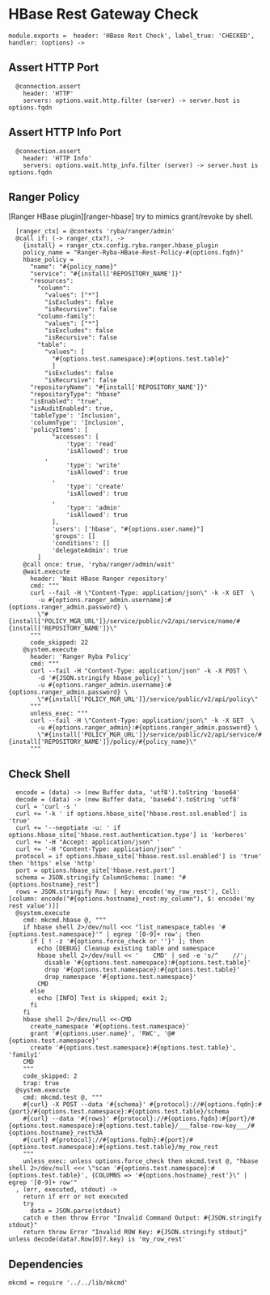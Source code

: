
# HBase Rest Gateway Check

    module.exports =  header: 'HBase Rest Check', label_true: 'CHECKED', handler: (options) ->

## Assert HTTP Port

      @connection.assert
        header: 'HTTP'
        servers: options.wait.http.filter (server) -> server.host is options.fqdn

## Assert HTTP Info Port

      @connection.assert
        header: 'HTTP Info'
        servers: options.wait.http_info.filter (server) -> server.host is options.fqdn

## Ranger Policy

[Ranger HBase plugin][ranger-hbase] try to mimics grant/revoke by shell.

      [ranger_ctx] = @contexts 'ryba/ranger/admin'
      @call if: (-> ranger_ctx?), ->
        {install} = ranger_ctx.config.ryba.ranger.hbase_plugin
        policy_name = "Ranger-Ryba-HBase-Rest-Policy-#{options.fqdn}"
        hbase_policy =
          "name": "#{policy_name}"
          "service": "#{install['REPOSITORY_NAME']}"
          "resources":
            "column":
              "values": ["*"]
              "isExcludes": false
              "isRecursive": false
            "column-family":
              "values": ["*"]
              "isExcludes": false
              "isRecursive": false
            "table":
              "values": [
                "#{options.test.namespace}:#{options.test.table}"
                ]
              "isExcludes": false
              "isRecursive": false
          "repositoryName": "#{install['REPOSITORY_NAME']}"
          "repositoryType": "hbase"
          "isEnabled": "true",
          "isAuditEnabled": true,
          'tableType': 'Inclusion',
          'columnType': 'Inclusion',
          'policyItems': [
          		"accesses": [
          			'type': 'read'
          			'isAllowed': true
              ,
          			'type': 'write'
          			'isAllowed': true
          		,
          			'type': 'create'
          			'isAllowed': true
          		,
          			'type': 'admin'
          			'isAllowed': true
          		],
          		'users': ['hbase', "#{options.user.name}"]
          		'groups': []
          		'conditions': []
          		'delegateAdmin': true
            ]
        @call once: true, 'ryba/ranger/admin/wait'
        @wait.execute
          header: 'Wait HBase Ranger repository'
          cmd: """
          curl --fail -H \"Content-Type: application/json\" -k -X GET  \
            -u #{options.ranger_admin.username}:#{options.ranger_admin.password} \
            \"#{install['POLICY_MGR_URL']}/service/public/v2/api/service/name/#{install['REPOSITORY_NAME']}\"
          """
          code_skipped: 22
        @system.execute
          header: 'Ranger Ryba Policy'
          cmd: """
          curl --fail -H "Content-Type: application/json" -k -X POST \
            -d '#{JSON.stringify hbase_policy}' \
            -u #{options.ranger_admin.username}:#{options.ranger_admin.password} \
            \"#{install['POLICY_MGR_URL']}/service/public/v2/api/policy\"
          """
          unless_exec: """
          curl --fail -H \"Content-Type: application/json\" -k -X GET  \
            -u #{options.ranger_admin}:#{options.ranger_admin.password} \
            \"#{install['POLICY_MGR_URL']}/service/public/v2/api/service/#{install['REPOSITORY_NAME']}/policy/#{policy_name}\"
          """

## Check Shell

      encode = (data) -> (new Buffer data, 'utf8').toString 'base64'
      decode = (data) -> (new Buffer data, 'base64').toString 'utf8'
      curl = 'curl -s '
      curl += '-k ' if options.hbase_site['hbase.rest.ssl.enabled'] is 'true'
      curl += '--negotiate -u: ' if options.hbase_site['hbase.rest.authentication.type'] is 'kerberos'
      curl += '-H "Accept: application/json" '
      curl += '-H "Content-Type: application/json" '
      protocol = if options.hbase_site['hbase.rest.ssl.enabled'] is 'true' then 'https' else 'http'
      port = options.hbase_site['hbase.rest.port']
      schema = JSON.stringify ColumnSchema: [name: "#{options.hostname}_rest"]
      rows = JSON.stringify Row: [ key: encode('my_row_rest'), Cell: [column: encode("#{options.hostname}_rest:my_column"), $: encode('my rest value')]]
      @system.execute
        cmd: mkcmd.hbase @, """
        if hbase shell 2>/dev/null <<< "list_namespace_tables '#{options.test.namespace}'" | egrep '[0-9]+ row'; then
          if [ ! -z '#{options.force_check or ''}' ]; then
            echo [DEBUG] Cleanup existing table and namespace
            hbase shell 2>/dev/null << '    CMD' | sed -e 's/^    //';
              disable '#{options.test.namespace}:#{options.test.table}'
              drop '#{options.test.namespace}:#{options.test.table}'
              drop_namespace '#{options.test.namespace}'
            CMD
          else
            echo [INFO] Test is skipped; exit 2;
          fi
        fi
        hbase shell 2>/dev/null <<-CMD
          create_namespace '#{options.test.namespace}'
          grant '#{options.user.name}', 'RWC', '@#{options.test.namespace}'
          create '#{options.test.namespace}:#{options.test.table}', 'family1'
        CMD
        """
        code_skipped: 2
        trap: true
      @system.execute
        cmd: mkcmd.test @, """
        #{curl} -X POST --data '#{schema}' #{protocol}://#{options.fqdn}:#{port}/#{options.test.namespace}:#{options.test.table}/schema
        #{curl} --data '#{rows}' #{protocol}://#{options.fqdn}:#{port}/#{options.test.namespace}:#{options.test.table}/___false-row-key___/#{options.hostname}_rest%3A
        #{curl} #{protocol}://#{options.fqdn}:#{port}/#{options.test.namespace}:#{options.test.table}/my_row_rest
        """
        unless_exec: unless options.force_check then mkcmd.test @, "hbase shell 2>/dev/null <<< \"scan '#{options.test.namespace}:#{options.test.table}', {COLUMNS => '#{options.hostname}_rest'}\" | egrep '[0-9]+ row'"
      , (err, executed, stdout) ->
        return if err or not executed
        try
          data = JSON.parse(stdout)
        catch e then throw Error "Invalid Command Output: #{JSON.stringify stdout}"
        return throw Error "Invalid ROW Key: #{JSON.stringify stdout}" unless decode(data?.Row[0]?.key) is 'my_row_rest'

## Dependencies

    mkcmd = require '../../lib/mkcmd'
